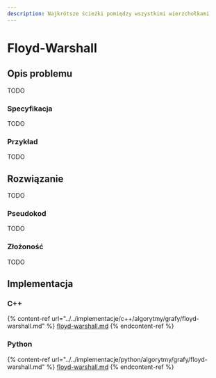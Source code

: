 ```yaml
---
description: Najkrótsze ścieżki pomiędzy wszystkimi wierzchołkami
---
```


# Floyd-Warshall

## Opis problemu

TODO

### Specyfikacja

TODO

### Przykład

TODO

## Rozwiązanie

TODO

### Pseudokod

TODO

### Złożoność

TODO

## Implementacja

### C++

{% content-ref url="../../implementacje/c++/algorytmy/grafy/floyd-warshall.md" %}
[floyd-warshall.md](../../implementacje/c++/algorytmy/grafy/floyd-warshall.md)
{% endcontent-ref %}

### Python

{% content-ref url="../../implementacje/python/algorytmy/grafy/floyd-warshall.md" %}
[floyd-warshall.md](../../implementacje/python/algorytmy/grafy/floyd-warshall.md)
{% endcontent-ref %}
